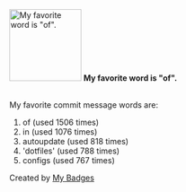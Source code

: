 <img src="https://my-badges.github.io/my-badges/favorite-word.png" alt="My favorite word is &quot;of&quot;." title="My favorite word is &quot;of&quot;." width="128">
<strong>My favorite word is &quot;of&quot;.</strong>
<br><br>

My favorite commit message words are:

1. of (used 1506 times)
2. in (used 1076 times)
3. autoupdate (used 818 times)
4. 'dotfiles' (used 788 times)
5. configs (used 767 times)


Created by <a href="https://github.com/my-badges/my-badges">My Badges</a>